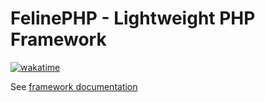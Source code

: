 # FelinePHP - Lightweight PHP Framework
[![wakatime](https://wakatime.com/badge/github/meowprd/FelinePHP.svg)](https://wakatime.com/badge/github/meowprd/FelinePHP)

See [framework documentation](https://github.com/meowprd/FelinePHP/tree/master/kernel#readme)